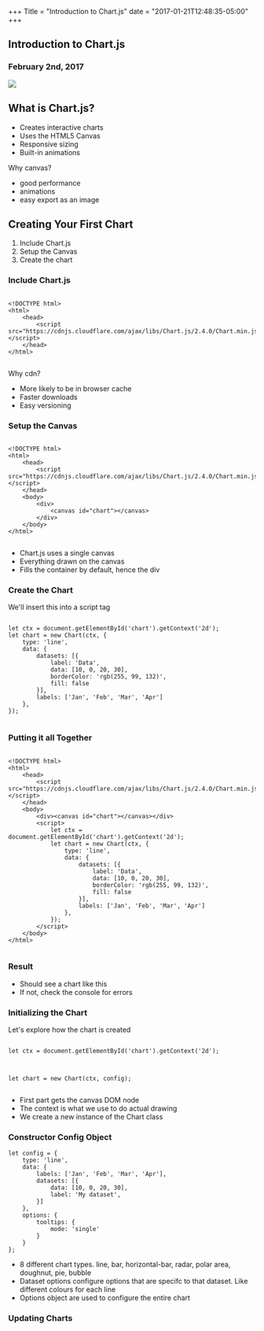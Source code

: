 +++
Title = "Introduction to Chart.js"
date = "2017-01-21T12:48:35-05:00"
+++

<section>
    <h1>Introduction to Chart.js</h1>
    <h3>February 2nd, 2017</h3>
    <img class="plain" src="/images/chartjs/chartjs-logo.svg" style="background: transparent;"></img>
</section>
<section>
    <h2>What is Chart.js?</h2>
    <ul>
        <li class="fragment">Creates interactive charts</li>
        <li class="fragment">Uses the HTML5 Canvas</li>
        <li class="fragment">Responsive sizing</li>
        <li class="fragment">Built-in animations</li>
    </ul>
    <aside class="notes">
        Why canvas?
        <ul>
            <li>good performance</li>
            <li>animations</li>
            <li>easy export as an image</li>
        </ul>
    </aside>
</section>
<section>
    <section>
        <h2>Creating Your First Chart</h2>
        <ol>
            <li class="fragment">Include Chart.js</li>
            <li class="fragment">Setup the Canvas</li>
            <li class="fragment">Create the chart</li>
        </ol>
    </section>
    <section>
        <h3>Include Chart.js</h3>
        <pre><code class="html stretch">
&lt;!DOCTYPE html&gt;
&lt;html&gt;
    &lt;head&gt;
        &lt;script src="https://cdnjs.cloudflare.com/ajax/libs/Chart.js/2.4.0/Chart.min.js"&gt;&lt;/script&gt;
    &lt;/head&gt;
&lt;/html&gt;
        </code></pre>
        <aside class="notes">
            Why cdn?
            <ul>
                <li>More likely to be in browser cache</li>
                <li>Faster downloads</li>
                <li>Easy versioning</li>
            </ul>
        </aside>
    </section>
    <section>
        <h3>Setup the Canvas</h3>
        <pre><code class="html stretch">
&lt;!DOCTYPE html&gt;
&lt;html&gt;
    &lt;head&gt;
        &lt;script src="https://cdnjs.cloudflare.com/ajax/libs/Chart.js/2.4.0/Chart.min.js"&gt;&lt;/script&gt;
    &lt;/head&gt;
    &lt;body&gt;
        &lt;div&gt;
            &lt;canvas id="chart"&gt;&lt;/canvas&gt;
        &lt;/div&gt;
    &lt;/body&gt;
&lt;/html&gt;
        </code></pre>
        <aside class="notes">
            <ul>
                <li>Chart.js uses a single canvas</li>
                <li>Everything drawn on the canvas</li>
                <li>Fills the container by default, hence the div</li>
            </ul>
        </aside>
    </section>
    <section>
        <h3>Create the Chart</h3>
        <p>We'll insert this into a script tag</p>
        <pre><code>
let ctx = document.getElementById('chart').getContext('2d');
let chart = new Chart(ctx, {
    type: 'line',
    data: {
        datasets: [{
            label: 'Data',
            data: [10, 0, 20, 30],
            borderColor: 'rgb(255, 99, 132)',
            fill: false
        }],
        labels: ['Jan', 'Feb', 'Mar', 'Apr']
    }, 
});
        </code></pre>
    </section>
    <section>
        <h3>Putting it all Together</h3>
        <pre><code class="html stretch">
&lt;!DOCTYPE html&gt;
&lt;html&gt;
    &lt;head&gt;
        &lt;script src="https://cdnjs.cloudflare.com/ajax/libs/Chart.js/2.4.0/Chart.min.js"&gt;&lt;/script&gt;
    &lt;/head&gt;
    &lt;body&gt;
        &lt;div&gt;&lt;canvas id="chart"&gt;&lt;/canvas&gt;&lt;/div&gt;
        &lt;script&gt;
            let ctx = document.getElementById('chart').getContext('2d');
            let chart = new Chart(ctx, {
                type: 'line',
                data: {
                    datasets: [{
                        label: 'Data',
                        data: [10, 0, 20, 30],
                        borderColor: 'rgb(255, 99, 132)',
                        fill: false
                    }],
                    labels: ['Jan', 'Feb', 'Mar', 'Apr']
                }, 
            });         
        &lt;/script&gt;
    &lt;/body&gt;
&lt;/html&gt;
        </code></pre>
    </section>
    <section>
        <h3>Result</h3>
        <div>
            <canvas id="chart" style="background: white;"></canvas>
        </div>
        <script>
        window.addEventListener('load', function() {
            var ctx = document.getElementById('chart').getContext('2d');
            var chart = new Chart(ctx, {
                type: 'line',
                data: {
                    datasets: [{
                        label: 'Data',
                        data: [10, 0, 20, 30],
                        borderColor: 'rgb(255, 99, 132)',
                        fill: false
                    }],
                    labels: ['Jan', 'Feb', 'Mar', 'Apr'] 
                }
            });
        });
        </script>
        <aside class="notes">
            <ul>
                <li>Should see a chart like this</li>
                <li>If not, check the console for errors</li>
            </ul>
        </aside>
    </section>
</section>
<section>
    <section>
        <h3>Initializing the Chart</h3>
        <p>Let's explore how the chart is created</p>
        <div class="fragment fade-in">
            <pre><code>
let ctx = document.getElementById('chart').getContext('2d');
            </code></pre>
        </div>
        <div class="fragment fade-in">
            <pre><code>
let chart = new Chart(ctx, config);
            </code></pre>
        </div>
        <aside class="notes">
            <ul>
                <li>First part gets the canvas DOM node</li>
                <li>The context is what we use to do actual drawing</li>
                <li>We create a new instance of the Chart class</li>
            </ul>
        </aside>
    </section>
    <section>
        <h3>Constructor Config Object</h3>
        <div class="fragment fade-in">
            <pre><code>let config = {
    type: 'line',
    data: {
        labels: ['Jan', 'Feb', 'Mar', 'Apr'],
        datasets: [{
            data: [10, 0, 20, 30],
            label: 'My dataset',
        }]
    },
    options: {
        tooltips: {
            mode: 'single'
        }
    }
};</code></pre>
        </div>
        <aside class="notes">
            <ul>
                <li>8 different chart types. line, bar, horizontal-bar, radar, polar area, doughnut, pie, bubble</li>
                <li>Dataset options configure options that are specifc to that dataset. Like different colours for each line</li>
                <li>Options object are used to configure the entire chart</li>
            </ul>
        </aside>
    </section>
</section>
<section>
    <h3>Updating Charts</h3>
</section>
